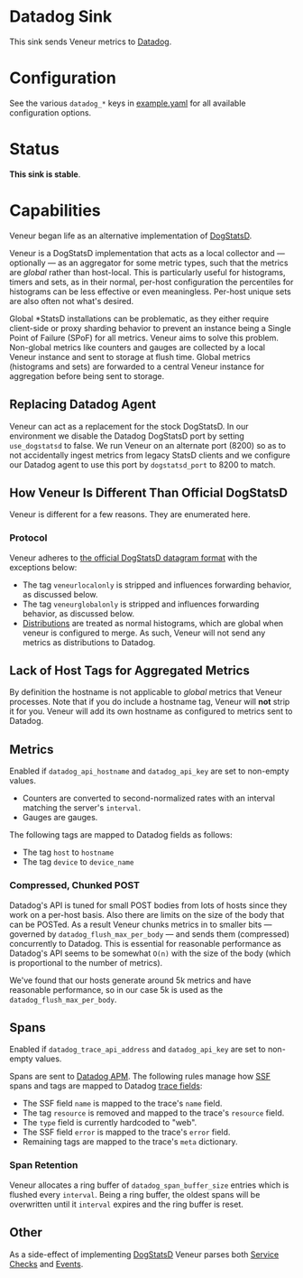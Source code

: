 # Datadog Sink

This sink sends Veneur metrics to [Datadog](https://www.datadoghq.com).

# Configuration

See the various `datadog_*` keys in [example.yaml](https://github.com/stripe/veneur/blob/master/example.yaml) for all available configuration options.

# Status

**This sink is stable**.

# Capabilities

Veneur began life as an alternative implementation of [DogStatsD](http://docs.datadoghq.com/guides/dogstatsd/#datagram-format).

Veneur is a DogStatsD implementation that acts as a local collector and — optionally — as an aggregator for
some metric types, such that the metrics are *global* rather than host-local. This is particularly useful for histograms,
timers and sets, as in their normal, per-host configuration the percentiles for histograms can be less effective or even
meaningless. Per-host unique sets are also often not what's desired.

Global \*StatsD installations can be problematic, as they either require client-side or proxy sharding behavior to prevent an
instance being a Single Point of Failure (SPoF) for all metrics. Veneur aims to solve this problem. Non-global
metrics like counters and gauges are collected by a local Veneur instance and sent to storage at flush time. Global metrics (histograms and sets)
are forwarded to a central Veneur instance for aggregation before being sent to storage.

## Replacing Datadog Agent

Veneur can act as a replacement for the stock DogStatsD. In our environment we disable the Datadog DogStatsD port by setting `use_dogstatsd` to false. We run Veneur on an alternate port (8200) so as to not accidentally ingest metrics from legacy StatsD clients and we configure our Datadog agent to use this port by `dogstatsd_port` to 8200 to match.

## How Veneur Is Different Than Official DogStatsD

Veneur is different for a few reasons. They are enumerated here.

### Protocol

Veneur adheres to [the official DogStatsD datagram format](http://docs.datadoghq.com/guides/dogstatsd/#datagram-format) with the exceptions below:

* The tag `veneurlocalonly` is stripped and influences forwarding behavior, as discussed below.
* The tag `veneurglobalonly` is stripped and influences forwarding behavior, as discussed below.
* [Distributions](https://docs.datadoghq.com/developers/metrics/distributions/) are treated as normal histograms, which are global when veneur is configured to merge. As such, Veneur will not send any metrics as distributions to Datadog.

## Lack of Host Tags for Aggregated Metrics

By definition the hostname is not applicable to *global* metrics that Veneur processes. Note that if you
do include a hostname tag, Veneur will **not** strip it for you. Veneur will add its own hostname as configured to metrics sent to Datadog.

## Metrics

Enabled if `datadog_api_hostname` and `datadog_api_key` are set to non-empty
values.

* Counters are converted to second-normalized rates with an interval matching the server's `interval`.
* Gauges are gauges.

The following tags are mapped to Datadog fields as follows:

* The tag `host` to `hostname`
* The tag `device` to `device_name`

### Compressed, Chunked POST

Datadog's API is tuned for small POST bodies from lots of hosts since they work on a per-host basis. Also there are limits on the size of the body that
can be POSTed. As a result Veneur chunks metrics in to smaller bits — governed by `datadog_flush_max_per_body` — and sends them (compressed) concurrently to
Datadog. This is essential for reasonable performance as Datadog's API seems to be somewhat `O(n)` with the size of the body (which is proportional
to the number of metrics).

We've found that our hosts generate around 5k metrics and have reasonable performance, so in our case 5k is used as the `datadog_flush_max_per_body`.

## Spans

Enabled if `datadog_trace_api_address` and `datadog_api_key` are set to non-empty
values.

Spans are sent to [Datadog APM](https://www.datadoghq.com/apm/). The following
rules manage how [SSF](https://github.com/stripe/veneur/tree/master/ssf) spans
and tags are mapped to Datadog [trace fields](https://docs.datadoghq.com/api/#tracing):

* The SSF field `name` is mapped to the trace's `name` field.
* The tag `resource` is removed and mapped to the trace's `resource` field.
* The `type` field is currently hardcoded to "web".
* The SSF field `error` is mapped to the trace's `error` field.
* Remaining tags are mapped to the trace's `meta` dictionary.

### Span Retention

Veneur allocates a ring buffer of `datadog_span_buffer_size` entries which is flushed
every `interval`. Being a ring buffer, the oldest spans will be overwritten
until it `interval` expires and the ring buffer is reset.

## Other

As a side-effect of implementing [DogStatsD](https://docs.datadoghq.com/developers/dogstatsd/)
Veneur parses both [Service Checks](https://docs.datadoghq.com/api/#service-checks)
and [Events](https://docs.datadoghq.com/api/#events).
